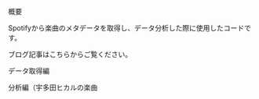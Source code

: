 <h>概要</h2>
<p>Spotifyから楽曲のメタデータを取得し、データ分析した際に使用したコードです。<p>
<p>ブログ記事はこちらからご覧ください。</p>

<p href="https://knowledge.insight-lab.co.jp/sisense/information/spotify_music_data_1">データ取得編</p>
<p href="https://knowledge.insight-lab.co.jp/sisense/blog/spotify_music_data_2">分析編（宇多田ヒカルの楽曲<br>

